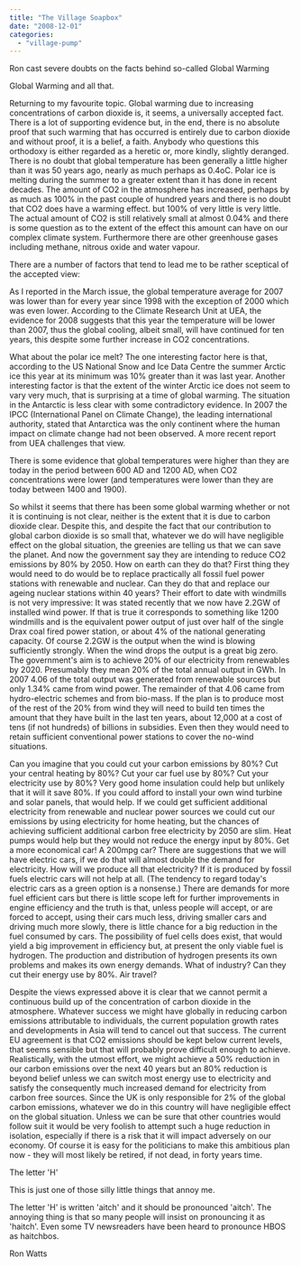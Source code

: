 ```yaml
---
title: "The Village Soapbox"
date: "2008-12-01"
categories: 
  - "village-pump"
---
```


Ron cast severe doubts on the facts behind so-called Global Warming

Global Warming and all that.

Returning to my favourite topic. Global warming due to increasing concentrations of carbon dioxide is, it seems, a universally accepted fact. There is a lot of supporting evidence but, in the end, there is no absolute proof that such warming that has occurred is entirely due to carbon dioxide and without proof, it is a belief, a faith. Anybody who questions this orthodoxy is either regarded as a heretic or, more kindly, slightly deranged. There is no doubt that global temperature has been generally a little higher than it was 50 years ago, nearly as much perhaps as 0.4oC. Polar ice is melting during the summer to a greater extent than it has done in recent decades. The amount of CO2 in the atmosphere has increased, perhaps by as much as 100% in the past couple of hundred years and there is no doubt that CO2 does have a warming effect. but 100% of very little is very little. The actual amount of CO2 is still relatively small at almost 0.04% and there is some question as to the extent of the effect this amount can have on our complex climate system. Furthermore there are other greenhouse gases including methane, nitrous oxide and water vapour.

There are a number of factors that tend to lead me to be rather sceptical of the accepted view:

As I reported in the March issue, the global temperature average for 2007 was lower than for every year since 1998 with the exception of 2000 which was even lower. According to the Climate Research Unit at UEA, the evidence for 2008 suggests that this year the temperature will be lower than 2007, thus the global cooling, albeit small, will have continued for ten years, this despite some further increase in CO2 concentrations.

What about the polar ice melt? The one interesting factor here is that, according to the US National Snow and Ice Data Centre the summer Arctic ice this year at its minimum was 10% greater than it was last year. Another interesting factor is that the extent of the winter Arctic ice does not seem to vary very much, that is surprising at a time of global warming. The situation in the Antarctic is less clear with some contradictory evidence. In 2007 the IPCC (International Panel on Climate Change), the leading international authority, stated that Antarctica was the only continent where the human impact on climate change had not been observed. A more recent report from UEA challenges that view.

There is some evidence that global temperatures were higher than they are today in the period between 600 AD and 1200 AD, when CO2 concentrations were lower (and temperatures were lower than they are today between 1400 and 1900).

So whilst it seems that there has been some global warming whether or not it is continuing is not clear, neither is the extent that it is due to carbon dioxide clear. Despite this, and despite the fact that our contribution to global carbon dioxide is so small that, whatever we do will have negligible effect on the global situation, the greenies are telling us that we can save the planet. And now the government say they are intending to reduce CO2 emissions by 80% by 2050. How on earth can they do that? First thing they would need to do would be to replace practically all fossil fuel power stations with renewable and nuclear. Can they do that and replace our ageing nuclear stations within 40 years? Their effort to date with windmills is not very impressive: It was stated recently that we now have 2.2GW of installed wind power. If that is true it corresponds to something like 1200 windmills and is the equivalent power output of just over half of the single Drax coal fired power station, or about 4% of the national generating capacity. Of course 2.2GW is the output when the wind is blowing sufficiently strongly. When the wind drops the output is a great big zero. The government's aim is to achieve 20% of our electricity from renewables by 2020. Presumably they mean 20% of the total annual output in GWh. In 2007 4.06 of the total output was generated from renewable sources but only 1.34% came from wind power. The remainder of that 4.06 came from hydro-electric schemes and from bio-mass. If the plan is to produce most of the rest of the 20% from wind they will need to build ten times the amount that they have built in the last ten years, about 12,000 at a cost of tens (if not hundreds) of billions in subsidies. Even then they would need to retain sufficient conventional power stations to cover the no-wind situations.

Can you imagine that you could cut your carbon emissions by 80%? Cut your central heating by 80%? Cut your car fuel use by 80%? Cut your electricity use by 80%? Very good home insulation could help but unlikely that it will it save 80%. If you could afford to install your own wind turbine and solar panels, that would help. If we could get sufficient additional electricity from renewable and nuclear power sources we could cut our emissions by using electricity for home heating, but the chances of achieving sufficient additional carbon free electricity by 2050 are slim. Heat pumps would help but they would not reduce the energy input by 80%. Get a more economical car! A 200mpg car? There are suggestions that we will have electric cars, if we do that will almost double the demand for electricity. How will we produce all that electricity? If it is produced by fossil fuels electric cars will not help at all. (The tendency to regard today's electric cars as a green option is a nonsense.) There are demands for more fuel efficient cars but there is little scope left for further improvements in engine efficiency and the truth is that, unless people will accept, or are forced to accept, using their cars much less, driving smaller cars and driving much more slowly, there is little chance for a big reduction in the fuel consumed by cars. The possibility of fuel cells does exist, that would yield a big improvement in efficiency but, at present the only viable fuel is hydrogen. The production and distribution of hydrogen presents its own problems and makes its own energy demands. What of industry? Can they cut their energy use by 80%. Air travel?

Despite the views expressed above it is clear that we cannot permit a continuous build up of the concentration of carbon dioxide in the atmosphere. Whatever success we might have globally in reducing carbon emissions attributable to individuals, the current population growth rates and developments in Asia will tend to cancel out that success. The current EU agreement is that CO2 emissions should be kept below current levels, that seems sensible but that will probably prove difficult enough to achieve. Realistically, with the utmost effort, we might achieve a 50% reduction in our carbon emissions over the next 40 years but an 80% reduction is beyond belief unless we can switch most energy use to electricity and satisfy the consequently much increased demand for electricity from carbon free sources. Since the UK is only responsible for 2% of the global carbon emissions, whatever we do in this country will have negligible effect on the global situation. Unless we can be sure that other countries would follow suit it would be very foolish to attempt such a huge reduction in isolation, especially if there is a risk that it will impact adversely on our economy. Of course it is easy for the politicians to make this ambitious plan now - they will most likely be retired, if not dead, in forty years time.

The letter 'H'

This is just one of those silly little things that annoy me.

The letter 'H' is written 'aitch' and it should be pronounced 'aitch'. The annoying thing is that so many people will insist on pronouncing it as 'haitch'. Even some TV newsreaders have been heard to pronounce HBOS as haitchbos.

Ron Watts
